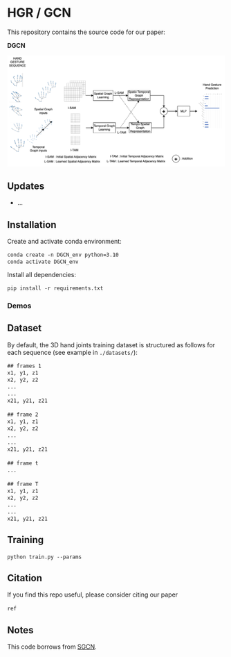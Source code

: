 # **HGR / GCN**

This repository contains the source code for our paper:

**DGCN**

![hippo](images/Archi.png)

## **Updates**
- ...

## **Installation**
Create and activate conda environment:
```
conda create -n DGCN_env python=3.10
conda activate DGCN_env
```

Install all dependencies:
```
pip install -r requirements.txt
```

### Demos

## Dataset

By default, the 3D hand joints training dataset is structured as follows for each sequence (see example in `./datasets/`):

```
## frames 1
x1, y1, z1
x2, y2, z2
...
...
x21, y21, z21

## frame 2
x1, y1, z1
x2, y2, z2
...
...
x21, y21, z21

## frame t
...

## frame T
x1, y1, z1
x2, y2, z2
...
...
x21, y21, z21

```


## Training

```
python train.py --params
```


## Citation
If you find this repo useful, please consider citing our paper

```ref```

## Notes
This code borrows from [SGCN](https://github.com/shuaishiliu/SGCN/tree/0ff25cedc04852803787196e83c0bb941d724fc2).
